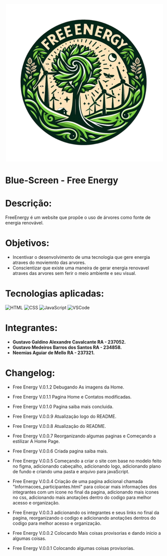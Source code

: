 <p align="center">
<img src="./assets/img/logo.png" width="500"/>
</p>

# Blue-Screen - Free Energy

# Descrição:

FreeEnergy é um website que propõe o uso de árvores como fonte de energia renovável.

# Objetivos:

- Incentivar o desenvolvimento de uma tecnologia que gere energia atraves do moviemnto das arvores.
- Conscientizar que existe uma maneira de gerar energia renovavel atraves das arvores sem ferir o meio ambiente e seu visual.

# Tecnologias aplicadas:

![HTML](https://img.shields.io/badge/HTML-%23E44D26?style=for-the-badge&logo=html5&logoColor=white) ![CSS](https://img.shields.io/badge/CSS-%231572B6?style=for-the-badge&logo=css3&logoColor=white) ![JavaScript](https://img.shields.io/badge/JavaScript-%23F7DF1E?style=for-the-badge&logo=javascript&logoColor=black) ![VSCode](https://img.shields.io/badge/VSCode-%23007ACC?style=for-the-badge&logo=visual-studio-code&logoColor=white)

# Integrantes:

- **Gustavo Galdino Alexandre Cavalcante RA - 237052.**
- **Gustavo Medeiros Barros dos Santos RA - 234858.**
- **Neemias Aguiar de Mello RA - 237321.**

# Changelog:

- Free Energy V.0.1.2 Debugando As imagens da Home.

- Free Energy V.0.1.1 Pagina Home e Contatos modificadas.

- Free Energy V.0.1.0 Pagina saiba mais concluida.

- Free Energy V.0.0.9 Atualização logo do README.

- Free Energy V.0.0.8 Atualização do README.

- Free Energy V.0.0.7 Reorganizando algumas paginas e Começando a estilizar A Home Page.

- Free Energy V.0.0.6 Criada pagina saiba mais.

- Free Energy V.0.0.5 Começando a criar o site com base no modelo feito no figma, adicionando cabeçalho, adicionando logo, adicionando plano de fundo e criando uma pasta e arquivo para javaScript.

- Free Energy V.0.0.4 Criação de uma pagina adicional chamada "Informacoes_participantes.html" para colocar mais informações dos integrantes com um icone no final da pagina, adicionando mais icones no css, adicionando mais anotações dentro do codigo para melhor acesso e organização.

- Free Energy V.0.0.3 adicionando os integrantes e seus links no final da pagina, reorganizando o codigo e adicionando anotações dentros do codigo para melhor acesso e organização.

- Free Energy V.0.0.2 Colocando Mais coisas provisorias e dando inicio a algumas coisas.

- Free Energy V.0.0.1 Colocando algumas coisas provisorias.
